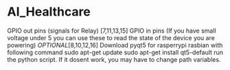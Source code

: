 # AI_Healthcare
GPIO out pins (signals for Relay) [7,11,13,15]
GPIO in pins (If you have small voltage under 5 you can use these to read the state of the device you are powering) *OPTIONAL*[8,10,12,16]
Download pyqt5 for rasperrypi rasbian with following command sudo apt-get update sudo apt-get install qt5-default run the python script. If it dosent work, you may have to change path variables.

